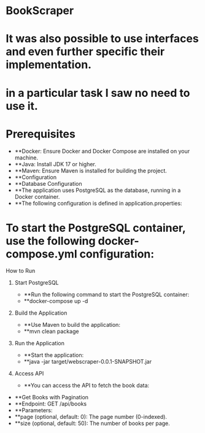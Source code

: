 # BookScraper
# 
# It was also possible to use interfaces and even further specific their implementation.
# in a particular task I saw no need to use it. 
# 
# Prerequisites
- **Docker: Ensure Docker and Docker Compose are installed on your machine.
- **Java: Install JDK 17 or higher.
- **Maven: Ensure Maven is installed for building the project.
- **Configuration
- **Database Configuration
- **The application uses PostgreSQL as the database, running in a Docker container.
- **The following configuration is defined in application.properties:
# 
# 
# To start the PostgreSQL container, use the following docker-compose.yml configuration:

How to Run
1. Start PostgreSQL
   - **Run the following command to start the PostgreSQL container:
   - **docker-compose up -d


2. Build the Application
   - **Use Maven to build the application:
   - **mvn clean package

3. Run the Application
   - **Start the application:
   - **java -jar target/webscraper-0.0.1-SNAPSHOT.jar
4. Access API
   - **You can access the API to fetch the book data:

- **Get Books with Pagination
- **Endpoint: GET /api/books
- **Parameters:
- **page (optional, default: 0): The page number (0-indexed).
- **size (optional, default: 50): The number of books per page.




#
